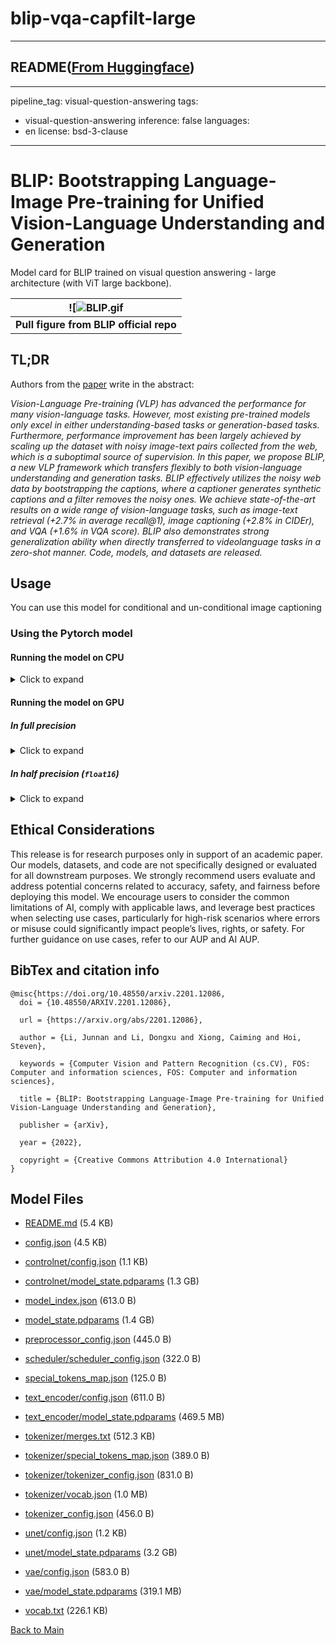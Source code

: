 
# blip-vqa-capfilt-large
---


## README([From Huggingface](https://huggingface.co/Salesforce/blip-vqa-capfilt-large))

---
pipeline_tag: visual-question-answering
tags:
  - visual-question-answering
inference: false
languages:
  - en
license: bsd-3-clause
---

# BLIP: Bootstrapping Language-Image Pre-training for Unified Vision-Language Understanding and Generation

Model card for BLIP trained on visual question answering - large architecture (with ViT large backbone).

| ![![BLIP.gif](https://cdn-uploads.huggingface.co/production/uploads/1670928184033-62441d1d9fdefb55a0b7d12c.gif) |
|:--:|
| <b> Pull figure from BLIP official repo | Image source: https://github.com/salesforce/BLIP </b>|

## TL;DR

Authors from the [paper](https://arxiv.org/abs/2201.12086) write in the abstract:

*Vision-Language Pre-training (VLP) has advanced the performance for many vision-language tasks. However, most existing pre-trained models only excel in either understanding-based tasks or generation-based tasks. Furthermore, performance improvement has been largely achieved by scaling up the dataset with noisy image-text pairs collected from the web, which is a suboptimal source of supervision. In this paper, we propose BLIP, a new VLP framework which transfers flexibly to both vision-language understanding and generation tasks. BLIP effectively utilizes the noisy web data by bootstrapping the captions, where a captioner generates synthetic captions and a filter removes the noisy ones. We achieve state-of-the-art results on a wide range of vision-language tasks, such as image-text retrieval (+2.7% in average recall@1), image captioning (+2.8% in CIDEr), and VQA (+1.6% in VQA score). BLIP also demonstrates strong generalization ability when directly transferred to videolanguage tasks in a zero-shot manner. Code, models, and datasets are released.*

## Usage

You can use this model for conditional and un-conditional image captioning

### Using the Pytorch model

#### Running the model on CPU

<details>
<summary> Click to expand </summary>

```python
import requests
from PIL import Image
from paddlenlp.transformers import BlipProcessor, BlipForQuestionAnswering

processor = BlipProcessor.from_pretrained("Salesforce/blip-vqa-capfilt-large")
model = BlipForQuestionAnswering.from_pretrained("Salesforce/blip-vqa-capfilt-large")

img_url = 'https://storage.googleapis.com/sfr-vision-language-research/BLIP/demo.jpg' 
raw_image = Image.open(requests.get(img_url, stream=True).raw).convert('RGB')

question = "how many dogs are in the picture?"
inputs = processor(raw_image, question, return_tensors="pd")

out = model.generate(**inputs)
print(processor.decode(out[0], skip_special_tokens=True))
>>> 1
```
</details>

#### Running the model on GPU

##### In full precision 

<details>
<summary> Click to expand </summary>

```python
import requests
from PIL import Image
from paddlenlp.transformers import BlipProcessor, BlipForQuestionAnswering

processor = BlipProcessor.from_pretrained("Salesforce/blip-vqa-capfilt-large")
model = BlipForQuestionAnswering.from_pretrained("Salesforce/blip-vqa-capfilt-large").to("cuda")

img_url = 'https://storage.googleapis.com/sfr-vision-language-research/BLIP/demo.jpg' 
raw_image = Image.open(requests.get(img_url, stream=True).raw).convert('RGB')

question = "how many dogs are in the picture?"
inputs = processor(raw_image, question, return_tensors="pd").to("cuda")

out = model.generate(**inputs)
print(processor.decode(out[0], skip_special_tokens=True))
>>> 1
```
</details>

##### In half precision (`float16`)

<details>
<summary> Click to expand </summary>

```python
import torch
import requests
from PIL import Image
from paddlenlp.transformers import BlipProcessor, BlipForQuestionAnswering

processor = BlipProcessor.from_pretrained("ybelkada/blip-vqa-capfilt-large")
model = BlipForQuestionAnswering.from_pretrained("ybelkada/blip-vqa-capfilt-large", torch_dtype=torch.float16).to("cuda")

img_url = 'https://storage.googleapis.com/sfr-vision-language-research/BLIP/demo.jpg' 
raw_image = Image.open(requests.get(img_url, stream=True).raw).convert('RGB')

question = "how many dogs are in the picture?"
inputs = processor(raw_image, question, return_tensors="pd").to("cuda", torch.float16)

out = model.generate(**inputs)
print(processor.decode(out[0], skip_special_tokens=True))
>>> 1
```
</details>

## Ethical Considerations
This release is for research purposes only in support of an academic paper. Our models, datasets, and code are not specifically designed or evaluated for all downstream purposes. We strongly recommend users evaluate and address potential concerns related to accuracy, safety, and fairness before deploying this model. We encourage users to consider the common limitations of AI, comply with applicable laws, and leverage best practices when selecting use cases, particularly for high-risk scenarios where errors or misuse could significantly impact people’s lives, rights, or safety. For further guidance on use cases, refer to our AUP and AI AUP.

## BibTex and citation info

```
@misc{https://doi.org/10.48550/arxiv.2201.12086,
  doi = {10.48550/ARXIV.2201.12086},
  
  url = {https://arxiv.org/abs/2201.12086},
  
  author = {Li, Junnan and Li, Dongxu and Xiong, Caiming and Hoi, Steven},
  
  keywords = {Computer Vision and Pattern Recognition (cs.CV), FOS: Computer and information sciences, FOS: Computer and information sciences},
  
  title = {BLIP: Bootstrapping Language-Image Pre-training for Unified Vision-Language Understanding and Generation},
  
  publisher = {arXiv},
  
  year = {2022},
  
  copyright = {Creative Commons Attribution 4.0 International}
}
```



## Model Files

- [README.md](https://paddlenlp.bj.bcebos.com/models/community/Salesforce/blip-vqa-capfilt-large/README.md) (5.4 KB)

- [config.json](https://paddlenlp.bj.bcebos.com/models/community/Salesforce/blip-vqa-capfilt-large/config.json) (4.5 KB)

- [controlnet/config.json](https://paddlenlp.bj.bcebos.com/models/community/Salesforce/blip-vqa-capfilt-large/controlnet/config.json) (1.1 KB)

- [controlnet/model_state.pdparams](https://paddlenlp.bj.bcebos.com/models/community/Salesforce/blip-vqa-capfilt-large/controlnet/model_state.pdparams) (1.3 GB)

- [model_index.json](https://paddlenlp.bj.bcebos.com/models/community/Salesforce/blip-vqa-capfilt-large/model_index.json) (613.0 B)

- [model_state.pdparams](https://paddlenlp.bj.bcebos.com/models/community/Salesforce/blip-vqa-capfilt-large/model_state.pdparams) (1.4 GB)

- [preprocessor_config.json](https://paddlenlp.bj.bcebos.com/models/community/Salesforce/blip-vqa-capfilt-large/preprocessor_config.json) (445.0 B)

- [scheduler/scheduler_config.json](https://paddlenlp.bj.bcebos.com/models/community/Salesforce/blip-vqa-capfilt-large/scheduler/scheduler_config.json) (322.0 B)

- [special_tokens_map.json](https://paddlenlp.bj.bcebos.com/models/community/Salesforce/blip-vqa-capfilt-large/special_tokens_map.json) (125.0 B)

- [text_encoder/config.json](https://paddlenlp.bj.bcebos.com/models/community/Salesforce/blip-vqa-capfilt-large/text_encoder/config.json) (611.0 B)

- [text_encoder/model_state.pdparams](https://paddlenlp.bj.bcebos.com/models/community/Salesforce/blip-vqa-capfilt-large/text_encoder/model_state.pdparams) (469.5 MB)

- [tokenizer/merges.txt](https://paddlenlp.bj.bcebos.com/models/community/Salesforce/blip-vqa-capfilt-large/tokenizer/merges.txt) (512.3 KB)

- [tokenizer/special_tokens_map.json](https://paddlenlp.bj.bcebos.com/models/community/Salesforce/blip-vqa-capfilt-large/tokenizer/special_tokens_map.json) (389.0 B)

- [tokenizer/tokenizer_config.json](https://paddlenlp.bj.bcebos.com/models/community/Salesforce/blip-vqa-capfilt-large/tokenizer/tokenizer_config.json) (831.0 B)

- [tokenizer/vocab.json](https://paddlenlp.bj.bcebos.com/models/community/Salesforce/blip-vqa-capfilt-large/tokenizer/vocab.json) (1.0 MB)

- [tokenizer_config.json](https://paddlenlp.bj.bcebos.com/models/community/Salesforce/blip-vqa-capfilt-large/tokenizer_config.json) (456.0 B)

- [unet/config.json](https://paddlenlp.bj.bcebos.com/models/community/Salesforce/blip-vqa-capfilt-large/unet/config.json) (1.2 KB)

- [unet/model_state.pdparams](https://paddlenlp.bj.bcebos.com/models/community/Salesforce/blip-vqa-capfilt-large/unet/model_state.pdparams) (3.2 GB)

- [vae/config.json](https://paddlenlp.bj.bcebos.com/models/community/Salesforce/blip-vqa-capfilt-large/vae/config.json) (583.0 B)

- [vae/model_state.pdparams](https://paddlenlp.bj.bcebos.com/models/community/Salesforce/blip-vqa-capfilt-large/vae/model_state.pdparams) (319.1 MB)

- [vocab.txt](https://paddlenlp.bj.bcebos.com/models/community/Salesforce/blip-vqa-capfilt-large/vocab.txt) (226.1 KB)


[Back to Main](../../)